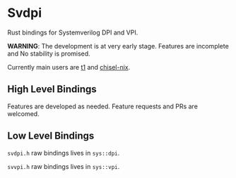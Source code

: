 # Svdpi

Rust bindings for Systemverilog DPI and VPI.

**WARNING**: The development is at very early stage.
Features are incomplete and No stability is promised.

Currently main users are [t1](https://github.com/chipsalliance/t1) and [chisel-nix](https://github.com/chipsalliance/chisel-nix).

## High Level Bindings

Features are developed as needed. Feature requests and PRs are welcomed.

## Low Level Bindings

`svdpi.h` raw bindings lives in `sys::dpi`.

`svvpi.h` raw bindings lives in `sys::vpi`.
